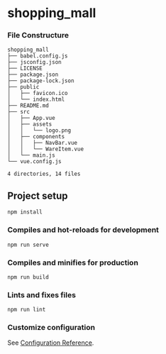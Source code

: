 # shopping_mall

### File Constructure
```
shopping_mall
├── babel.config.js
├── jsconfig.json
├── LICENSE
├── package.json
├── package-lock.json
├── public
│   ├── favicon.ico
│   └── index.html
├── README.md
├── src
│   ├── App.vue
│   ├── assets
│   │   └── logo.png
│   ├── components
│   │   ├── NavBar.vue
│   │   └── WareItem.vue
│   └── main.js
└── vue.config.js

4 directories, 14 files
```

## Project setup
```
npm install
```

### Compiles and hot-reloads for development
```
npm run serve
```

### Compiles and minifies for production
```
npm run build
```

### Lints and fixes files
```
npm run lint
```

### Customize configuration
See [Configuration Reference](https://cli.vuejs.org/config/).